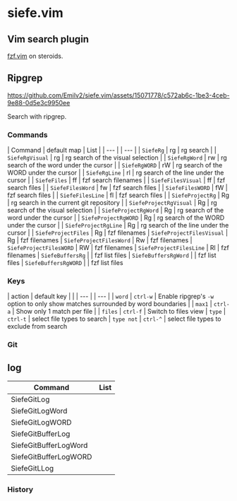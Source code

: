 # siefe.vim
## Vim search plugin
[fzf.vim](https://github.com/junegunn/fzf.vim) on steroids.

## Ripgrep


https://github.com/Emilv2/siefe.vim/assets/15071778/c572ab6c-1be3-4ceb-9e88-0d5e3c9950ee


Search with ripgrep.
### Commands

| Command           | default map | List                                                                                  |
| ---               | | ---                                                                                   |
| `SiefeRg`         | <leader>rg | rg search                                                                             |
| `SiefeRgVisual`   | <leader>rg | rg search of the visual selection                                                     |
| `SiefeRgWord`     | <leader>rw | rg search of the word under the cursor                                                |
| `SiefeRgWORD`     | <leader>rW | rg search of the WORD under the cursor                                                |
| `SiefeRgLine`     | <leader>rl | rg search of the line under the cursor                                                |
| `SiefeFiles`      | <leader>ff | fzf search filenames                                                                     |
| `SiefeFilesVisual`      | <leader>ff | fzf search files                                                                      |
| `SiefeFilesWord`      | <leader>fw | fzf search files                                                                      |
| `SiefeFilesWORD`      | <leader>fW | fzf search files                                                                      |
| `SiefeFilesLine`      | <leader>fl | fzf search files                                                                      |
| `SiefeProjectRg`  | <leader>Rg | rg search in the current git repository                                               |
| `SiefeProjectRgVisual`   | <leader>Rg | rg search of the visual selection                                              |
| `SiefeProjectRgWord`     | <leader>Rg | rg search of the word under the cursor                                         |
| `SiefeProjectRgWORD`     | <leader>Rg | rg search of the WORD under the cursor                                         |
| `SiefeProjectRgLine`     | <leader>Rg | rg search of the line under the cursor                                         |
| `SiefeProjectFiles`    | <leader>Rg | fzf filenames
| `SiefeProjectFilesVisual`  | <leader>Rg | fzf filenames
| `SiefeProjectFilesWord`    | <leader>Rw | fzf filenames
| `SiefeProjectFilesWORD`    | <leader>RW | fzf filenames
| `SiefeProjectFilesLine`    | <leader>Rl | fzf filenames
| `SiefeBuffersRg`    | | fzf list files
| `SiefeBuffersRgWord`    | | fzf list files
| `SiefeBuffersRgWORD`    | | fzf list files

### Keys
| action | default key |                                                                                    |
| ---    |           | ---                                                                                   |
| `word` | `ctrl-w`  | Enable ripgrep's `-w` option to only show matches surrounded by word boundaries       |
| `max1` | `ctrl-a`  | Show only 1 match per file |
| `files` | `ctrl-f`  | Switch to files view
| `type` | `ctrl-t`  | select file types to search
| `type not` | `ctrl-^`  | select file types to exclude from search

### Git

## log

| Command           | List                                                                                  |
| ---               | ---                                                                                   |
| SiefeGitLog       |                                                                                       |
| SiefeGitLogWord   |                                                                                       |
| SiefeGitLogWORD   |                                                                                       |
| SiefeGitBufferLog       |                                                                                       |
| SiefeGitBufferLogWord   |                                                                                       |
| SiefeGitBufferLogWORD   |                                                                                       |
| SiefeGitLLog      |                                                                                       |

### History
